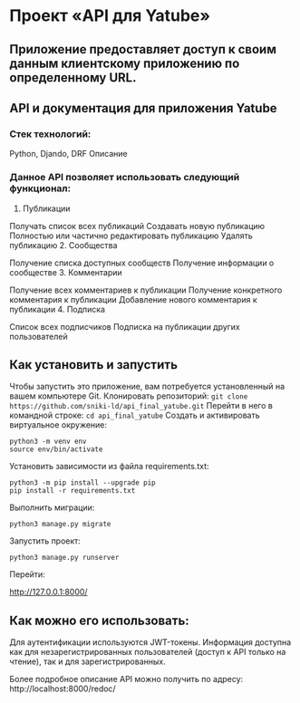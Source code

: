 # Проект «API для Yatube»
## Приложение предоставляет доступ к своим данным клиентскому приложению по определенному URL.
## API и документация для приложения Yatube

### Стек технологий:
Python,
Djando,
DRF
Описание

### Данное API позволяет использовать следующий функционал:
1. Публикации

Получать список всех публикаций
Создавать новую публикацию
Полностью или частично редактировать публикацию
Удалять публикацию
2. Сообщества

Получение списка доступных сообществ
Получение информации о сообществе
3. Комментарии

Получение всех комментариев к публикации
Получение конкретного комментария к публикации
Добавление нового комментария к публикации
4. Подписка

Список всех подписчиков
Подписка на публикации других пользователей

## Как установить и запустить
Чтобы запустить это приложение, вам потребуeтся установленный на вашем компьютере Git.
Клонировать репозиторий:
```git clone https://github.com/sniki-ld/api_final_yatube.git```
Перейти в него в командной строке:
```cd api_final_yatube```
Cоздать и активировать виртуальное окружение:
```
python3 -m venv env
source env/bin/activate
```
Установить зависимости из файла requirements.txt:
```
python3 -m pip install --upgrade pip
pip install -r requirements.txt
```
Выполнить миграции:
```
python3 manage.py migrate
```
Запустить проект:
```
python3 manage.py runserver
```
Перейти:

http://127.0.0.1:8000/

## Как можно его использовать:

Для аутентификации используются JWT-токены.
Информация доступна как для незарегистрированных пользователей (доступ к API только на чтение), так и для зарегистрированных.

Более подробное описание API можно получить по адресу:
http://localhost:8000/redoc/

